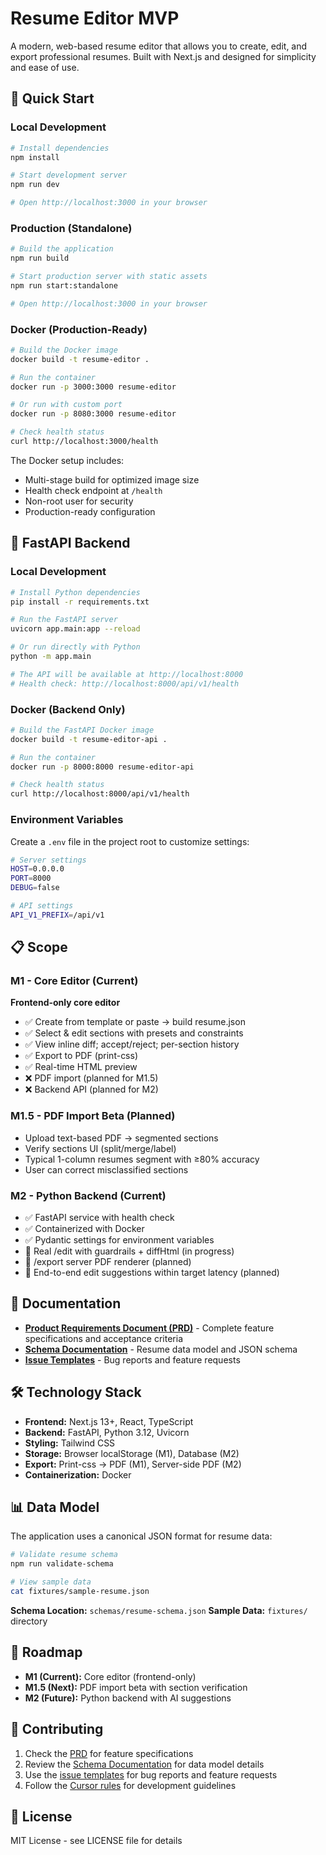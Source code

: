 # Resume Editor MVP

A modern, web-based resume editor that allows you to create, edit, and export professional resumes. Built with Next.js and designed for simplicity and ease of use.

## 🚀 Quick Start

### Local Development

```bash
# Install dependencies
npm install

# Start development server
npm run dev

# Open http://localhost:3000 in your browser
```

### Production (Standalone)

```bash
# Build the application
npm run build

# Start production server with static assets
npm run start:standalone

# Open http://localhost:3000 in your browser
```

### Docker (Production-Ready)

```bash
# Build the Docker image
docker build -t resume-editor .

# Run the container
docker run -p 3000:3000 resume-editor

# Or run with custom port
docker run -p 8080:3000 resume-editor

# Check health status
curl http://localhost:3000/health
```

The Docker setup includes:
- Multi-stage build for optimized image size
- Health check endpoint at `/health`
- Non-root user for security
- Production-ready configuration

## 🐍 FastAPI Backend

### Local Development

```bash
# Install Python dependencies
pip install -r requirements.txt

# Run the FastAPI server
uvicorn app.main:app --reload

# Or run directly with Python
python -m app.main

# The API will be available at http://localhost:8000
# Health check: http://localhost:8000/api/v1/health
```

### Docker (Backend Only)

```bash
# Build the FastAPI Docker image
docker build -t resume-editor-api .

# Run the container
docker run -p 8000:8000 resume-editor-api

# Check health status
curl http://localhost:8000/api/v1/health
```

### Environment Variables

Create a `.env` file in the project root to customize settings:

```bash
# Server settings
HOST=0.0.0.0
PORT=8000
DEBUG=false

# API settings
API_V1_PREFIX=/api/v1
```

## 📋 Scope

### M1 - Core Editor (Current)
**Frontend-only core editor**
- ✅ Create from template or paste → build resume.json
- ✅ Select & edit sections with presets and constraints
- ✅ View inline diff; accept/reject; per-section history
- ✅ Export to PDF (print-css)
- ✅ Real-time HTML preview
- ❌ PDF import (planned for M1.5)
- ❌ Backend API (planned for M2)

### M1.5 - PDF Import Beta (Planned)
- Upload text-based PDF → segmented sections
- Verify sections UI (split/merge/label)
- Typical 1-column resumes segment with ≥80% accuracy
- User can correct misclassified sections

### M2 - Python Backend (Current)
- ✅ FastAPI service with health check
- ✅ Containerized with Docker
- ✅ Pydantic settings for environment variables
- 🔄 Real /edit with guardrails + diffHtml (in progress)
- 🔄 /export server PDF renderer (planned)
- 🔄 End-to-end edit suggestions within target latency (planned)

## 📖 Documentation

- **[Product Requirements Document (PRD)](docs/PRD.md)** - Complete feature specifications and acceptance criteria
- **[Schema Documentation](docs/SCHEMA.md)** - Resume data model and JSON schema
- **[Issue Templates](.github/ISSUE_TEMPLATE/)** - Bug reports and feature requests

## 🛠️ Technology Stack

- **Frontend:** Next.js 13+, React, TypeScript
- **Backend:** FastAPI, Python 3.12, Uvicorn
- **Styling:** Tailwind CSS
- **Storage:** Browser localStorage (M1), Database (M2)
- **Export:** Print-css → PDF (M1), Server-side PDF (M2)
- **Containerization:** Docker

## 📊 Data Model

The application uses a canonical JSON format for resume data:

```bash
# Validate resume schema
npm run validate-schema

# View sample data
cat fixtures/sample-resume.json
```

**Schema Location:** `schemas/resume-schema.json`
**Sample Data:** `fixtures/` directory

## 🎯 Roadmap

- **M1 (Current):** Core editor (frontend-only)
- **M1.5 (Next):** PDF import beta with section verification
- **M2 (Future):** Python backend with AI suggestions

## 🤝 Contributing

1. Check the [PRD](docs/PRD.md) for feature specifications
2. Review the [Schema Documentation](docs/SCHEMA.md) for data model details
3. Use the [issue templates](.github/ISSUE_TEMPLATE/) for bug reports and feature requests
4. Follow the [Cursor rules](.cursorrules) for development guidelines

## 📄 License

MIT License - see LICENSE file for details
